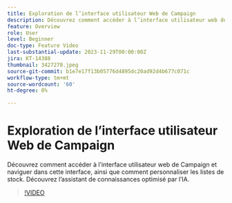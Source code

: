 ```yaml
---
title: Exploration de l’interface utilisateur Web de Campaign
description: Découvrez comment accéder à l’interface utilisateur web de Campaign et naviguer dans cette interface, ainsi que comment personnaliser les listes de stock. Découvrez l’assistant de connaissances optimisé par l’IA.
feature: Overview
role: User
level: Beginner
doc-type: Feature Video
last-substantial-update: 2023-11-29T00:00:00Z
jira: KT-14388
thumbnail: 3427278.jpeg
source-git-commit: b1e7e17f13b05776d4895dc20ad92d4b677c071c
workflow-type: tm+mt
source-wordcount: '60'
ht-degree: 0%

---
```



# Exploration de l’interface utilisateur Web de Campaign

Découvrez comment accéder à l’interface utilisateur web de Campaign et naviguer dans cette interface, ainsi que comment personnaliser les listes de stock. Découvrez l’assistant de connaissances optimisé par l’IA.

>[!VIDEO](https://video.tv.adobe.com/v/3427278/?learn=on)

